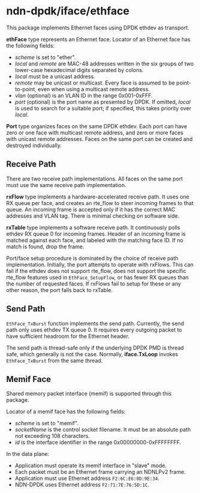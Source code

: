# ndn-dpdk/iface/ethface

This package implements Ethernet faces using DPDK ethdev as transport.

**ethFace** type represents an Ethernet face.
Locator of an Ethernet face has the following fields:

* *scheme* is set to "ether".
* *local* and *remote* are MAC-48 addresses written in the six groups of two lower-case hexadecimal digits separated by colons.
* *local* must be a unicast address.
* *remote* may be unicast or multicast.
  Every face is assumed to be point-to-point, even when using a multicast remote address.
* *vlan* (optional) is an VLAN ID in the range 0x001-0xFFF.
* *port* (optional) is the port name as presented by DPDK.
  If omitted, *local* is used to search for a suitable port; if specified, this takes priority over *local*.

**Port** type organizes faces on the same DPDK ethdev.
Each port can have zero or one face with multicast remote address, and zero or more faces with unicast remote addresses.
Faces on the same port can be created and destroyed individually.

## Receive Path

There are two receive path implementations.
All faces on the same port must use the same receive path implementation.

**rxFlow** type implements a hardware-accelerated receive path.
It uses one RX queue per face, and creates an rte\_flow to steer incoming frames to that queue.
An incoming frame is accepted only if it has the correct MAC addresses and VLAN tag.
There is minimal checking on software side.

**rxTable** type implements a software receive path.
It continuously polls ethdev RX queue 0 for incoming frames.
Header of an incoming frame is matched against each face, and labeled with the matching face ID.
If no match is found, drop the frame.

Port/face setup procedure is dominated by the choice of receive path implementation.
Initially, the port attempts to operate with rxFlows.
This can fail if the ethdev does not support rte\_flow, does not support the specific rte\_flow features used in `EthFace_SetupFlow`, or has fewer RX queues than the number of requested faces.
If rxFlows fail to setup for these or any other reason, the port falls back to rxTable.

## Send Path

`EthFace_TxBurst` function implements the send path.
Currently, the send path only uses ethdev TX queue 0.
It requires every outgoing packet to have sufficient headroom for the Ethernet header.

The send path is thread-safe only if the underlying DPDK PMD is thread safe, which generally is not the case.
Normally, **iface.TxLoop** invokes `EthFace_TxBurst` from the same thread.

## Memif Face

Shared memory packet interface (memif) is supported through this package.

Locator of a memif face has the following fields:

* *scheme* is set to "memif".
* *socketName* is the control socket filename.
  It must be an absolute path not exceeding 108 characters.
* *id* is the interface identifier in the range 0x00000000-0xFFFFFFFF.

In the data plane:

* Application must operate its memif interface in "slave" mode.
* Each packet must be an Ethernet frame carrying an NDNLPv2 frame.
* Application must use Ethernet address `F2:6C:E6:8D:9E:34`.
* NDN-DPDK uses Ethernet address `F2:71:7E:76:5D:1C`.
